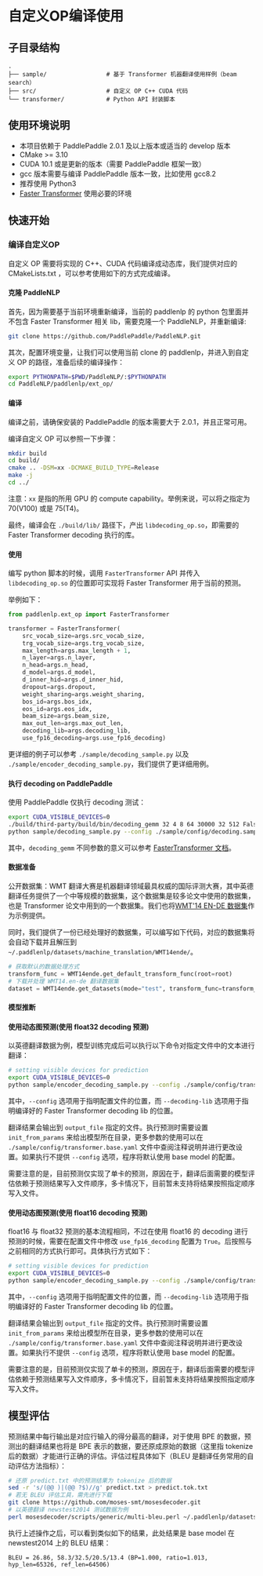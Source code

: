# 自定义OP编译使用

## 子目录结构

```text
.
├── sample/                 # 基于 Transformer 机器翻译使用样例（beam search）
├── src/                    # 自定义 OP C++ CUDA 代码
└── transformer/            # Python API 封装脚本
```

## 使用环境说明

* 本项目依赖于 PaddlePaddle 2.0.1 及以上版本或适当的 develop 版本
* CMake >= 3.10
* CUDA 10.1 或是更新的版本（需要 PaddlePaddle 框架一致）
* gcc 版本需要与编译 PaddlePaddle 版本一致，比如使用 gcc8.2
* 推荐使用 Python3
* [Faster Transformer](https://github.com/NVIDIA/DeepLearningExamples/tree/master/FasterTransformer/v3.1#setup) 使用必要的环境

## 快速开始

### 编译自定义OP

自定义 OP 需要将实现的 C++、CUDA 代码编译成动态库，我们提供对应的 CMakeLists.txt ，可以参考使用如下的方式完成编译。

#### 克隆 PaddleNLP

首先，因为需要基于当前环境重新编译，当前的 paddlenlp 的 python 包里面并不包含 Faster Transformer 相关 lib，需要克隆一个 PaddleNLP，并重新编译:
``` sh
git clone https://github.com/PaddlePaddle/PaddleNLP.git
```

其次，配置环境变量，让我们可以使用当前 clone 的 paddlenlp，并进入到自定义 OP 的路径，准备后续的编译操作：

``` sh
export PYTHONPATH=$PWD/PaddleNLP/:$PYTHONPATH
cd PaddleNLP/paddlenlp/ext_op/
```

#### 编译

编译之前，请确保安装的 PaddlePaddle 的版本需要大于 2.0.1，并且正常可用。

编译自定义 OP 可以参照一下步骤：

``` sh
mkdir build
cd build/
cmake .. -DSM=xx -DCMAKE_BUILD_TYPE=Release
make -j
cd ../
```

注意：`xx` 是指的所用 GPU 的 compute capability。举例来说，可以将之指定为 70(V100) 或是 75(T4)。

最终，编译会在 `./build/lib/` 路径下，产出 `libdecoding_op.so`，即需要的 Faster Transformer decoding 执行的库。

#### 使用

编写 python 脚本的时候，调用 `FasterTransformer` API 并传入 `libdecoding_op.so` 的位置即可实现将 Faster Transformer 用于当前的预测。

举例如下：

``` python
from paddlenlp.ext_op import FasterTransformer

transformer = FasterTransformer(
    src_vocab_size=args.src_vocab_size,
    trg_vocab_size=args.trg_vocab_size,
    max_length=args.max_length + 1,
    n_layer=args.n_layer,
    n_head=args.n_head,
    d_model=args.d_model,
    d_inner_hid=args.d_inner_hid,
    dropout=args.dropout,
    weight_sharing=args.weight_sharing,
    bos_id=args.bos_idx,
    eos_id=args.eos_idx,
    beam_size=args.beam_size,
    max_out_len=args.max_out_len,
    decoding_lib=args.decoding_lib,
    use_fp16_decoding=args.use_fp16_decoding)
```

更详细的例子可以参考 `./sample/decoding_sample.py` 以及 `./sample/encoder_decoding_sample.py`，我们提供了更详细用例。

#### 执行 decoding on PaddlePaddle

使用 PaddlePaddle 仅执行 decoding 测试：

``` sh
export CUDA_VISIBLE_DEVICES=0
./build/third-party/build/bin/decoding_gemm 32 4 8 64 30000 32 512 False
python sample/decoding_sample.py --config ./sample/config/decoding.sample.yaml --decoding-lib ./build/lib/libdecoding_op.so
```

其中，`decoding_gemm` 不同参数的意义可以参考 [FasterTransformer 文档](https://github.com/NVIDIA/DeepLearningExamples/tree/master/FasterTransformer/v3.1#execute-the-decoderdecoding-demos)。


#### 数据准备

公开数据集：WMT 翻译大赛是机器翻译领域最具权威的国际评测大赛，其中英德翻译任务提供了一个中等规模的数据集，这个数据集是较多论文中使用的数据集，也是 Transformer 论文中用到的一个数据集。我们也将[WMT'14 EN-DE 数据集](http://www.statmt.org/wmt14/translation-task.html)作为示例提供。

同时，我们提供了一份已经处理好的数据集，可以编写如下代码，对应的数据集将会自动下载并且解压到 `~/.paddlenlp/datasets/machine_translation/WMT14ende/`。

``` python
# 获取默认的数据处理方式
transform_func = WMT14ende.get_default_transform_func(root=root)
# 下载并处理 WMT14.en-de 翻译数据集
dataset = WMT14ende.get_datasets(mode="test", transform_func=transform_func)
```

#### 模型推断

#### 使用动态图预测(使用 float32 decoding 预测)

以英德翻译数据为例，模型训练完成后可以执行以下命令对指定文件中的文本进行翻译：

``` sh
# setting visible devices for prediction
export CUDA_VISIBLE_DEVICES=0
python sample/encoder_decoding_sample.py --config ./sample/config/transformer.base.yaml --decoding-lib ./build/lib/libdecoding_op.so
```

其中，`--config` 选项用于指明配置文件的位置，而 `--decoding-lib` 选项用于指明编译好的 Faster Transformer decoding lib 的位置。

翻译结果会输出到 `output_file` 指定的文件。执行预测时需要设置 `init_from_params` 来给出模型所在目录，更多参数的使用可以在 `./sample/config/transformer.base.yaml` 文件中查阅注释说明并进行更改设置。如果执行不提供 `--config` 选项，程序将默认使用 base model 的配置。

需要注意的是，目前预测仅实现了单卡的预测，原因在于，翻译后面需要的模型评估依赖于预测结果写入文件顺序，多卡情况下，目前暂未支持将结果按照指定顺序写入文件。

#### 使用动态图预测(使用 float16 decoding 预测)

float16 与 float32 预测的基本流程相同，不过在使用 float16 的 decoding 进行预测的时候，需要在配置文件中修改 `use_fp16_decoding` 配置为 `True`。后按照与之前相同的方式执行即可。具体执行方式如下：

``` sh
# setting visible devices for prediction
export CUDA_VISIBLE_DEVICES=0
python sample/encoder_decoding_sample.py --config ./sample/config/transformer.base.yaml --decoding-lib ./build/lib/libdecoding_op.so
```

其中，`--config` 选项用于指明配置文件的位置，而 `--decoding-lib` 选项用于指明编译好的 Faster Transformer decoding lib 的位置。

翻译结果会输出到 `output_file` 指定的文件。执行预测时需要设置 `init_from_params` 来给出模型所在目录，更多参数的使用可以在 `./sample/config/transformer.base.yaml` 文件中查阅注释说明并进行更改设置。如果执行不提供 `--config` 选项，程序将默认使用 base model 的配置。

需要注意的是，目前预测仅实现了单卡的预测，原因在于，翻译后面需要的模型评估依赖于预测结果写入文件顺序，多卡情况下，目前暂未支持将结果按照指定顺序写入文件。

## 模型评估

预测结果中每行输出是对应行输入的得分最高的翻译，对于使用 BPE 的数据，预测出的翻译结果也将是 BPE 表示的数据，要还原成原始的数据（这里指 tokenize 后的数据）才能进行正确的评估。评估过程具体如下（BLEU 是翻译任务常用的自动评估方法指标）：

``` sh
# 还原 predict.txt 中的预测结果为 tokenize 后的数据
sed -r 's/(@@ )|(@@ ?$)//g' predict.txt > predict.tok.txt
# 若无 BLEU 评估工具，需先进行下载
git clone https://github.com/moses-smt/mosesdecoder.git
# 以英德翻译 newstest2014 测试数据为例
perl mosesdecoder/scripts/generic/multi-bleu.perl ~/.paddlenlp/datasets/machine_translation/WMT14ende/WMT14.en-de/wmt14_ende_data/newstest2014.tok.de < predict.tok.txt
```

执行上述操作之后，可以看到类似如下的结果，此处结果是 base model 在 newstest2014 上的 BLEU 结果：
```
BLEU = 26.86, 58.3/32.5/20.5/13.4 (BP=1.000, ratio=1.013, hyp_len=65326, ref_len=64506)
```

